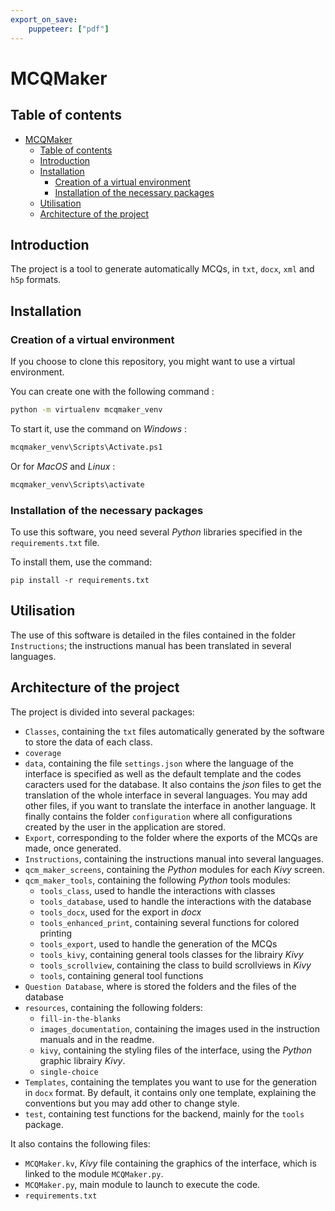 ```yaml
---
export_on_save:
    puppeteer: ["pdf"]
---
```

# MCQMaker

## Table of contents

- [MCQMaker](#mcqmaker)
  - [Table of contents](#table-of-contents)
  - [Introduction](#introduction)
  - [Installation](#installation)
    - [Creation of a virtual environment](#creation-of-a-virtual-environment)
    - [Installation of the necessary packages](#installation-of-the-necessary-packages)
  - [Utilisation](#utilisation)
  - [Architecture of the project](#architecture-of-the-project)


## Introduction

The project is a tool to generate automatically MCQs, in `txt`, `docx`, `xml` and `h5p` formats.

## Installation

### Creation of a virtual environment

If you choose to clone this repository, you might want to use a virtual environment.

You can create one with the following command :

```bash
python -m virtualenv mcqmaker_venv
```

To start it, use the command on *Windows* : 

```bash
mcqmaker_venv\Scripts\Activate.ps1
```

Or for *MacOS* and *Linux* :

```bash
mcqmaker_venv\Scripts\activate
```

### Installation of the necessary packages

To use this software, you need several *Python* libraries specified in the `requirements.txt` file.

To install them, use the command:

```
pip install -r requirements.txt
```

## Utilisation

The use of this software is detailed in the files contained in the folder `Instructions`; the instructions manual has been translated in several languages.

## Architecture of the project

The project is divided into several packages:
- `Classes`, containing the `txt` files automatically generated by the software to store the data of each class.
- `coverage`
- `data`, containing the file `settings.json` where the language of the interface is specified as well as the default template and the codes caracters used for the database. It also contains the *json* files to get the translation of the whole interface in several languages. You may add other files, if you want to translate the interface in another language. It finally contains the folder `configuration` where all configurations created by the user in the application are stored.
- `Export`, corresponding to the folder where the exports of the MCQs are made, once generated.
- `Instructions`, containing the instructions manual into several languages.
- `qcm_maker_screens`, containing the *Python* modules for each *Kivy* screen. 
- `qcm_maker_tools`, containing the following *Python* tools modules:
  - `tools_class`, used to handle the interactions with classes
  - `tools_database`, used to handle the interactions with the database
  - `tools_docx`, used for the export in *docx*
  - `tools_enhanced_print`, containing several functions for colored printing
  - `tools_export`, used to handle the generation of the MCQs
  - `tools_kivy`, containing general tools classes for the librairy *Kivy*
  - `tools_scrollview`, containing the class to build scrollviews in *Kivy*
  - `tools`, containing general tool functions
- `Question Database`, where is stored the folders and the files of the database
- `resources`, containing the following folders:
  - `fill-in-the-blanks`
  - `images_documentation`, containing the images used in the instruction manuals and in the readme.
  - `kivy`, containing the styling files of the interface, using the *Python* graphic librairy *Kivy*.
  - `single-choice`
- `Templates`, containing the templates you want to use for the generation in `docx` format. By default, it contains only one template, explaining the conventions but you may add other to change style.
- `test`, containing test functions for the backend, mainly for the `tools` package.

It also contains the following files:
- `MCQMaker.kv`, *Kivy* file containing the graphics of the interface, which is linked to the module `MCQMaker.py`.
- `MCQMaker.py`, main module to launch to execute the code.
- `requirements.txt`
